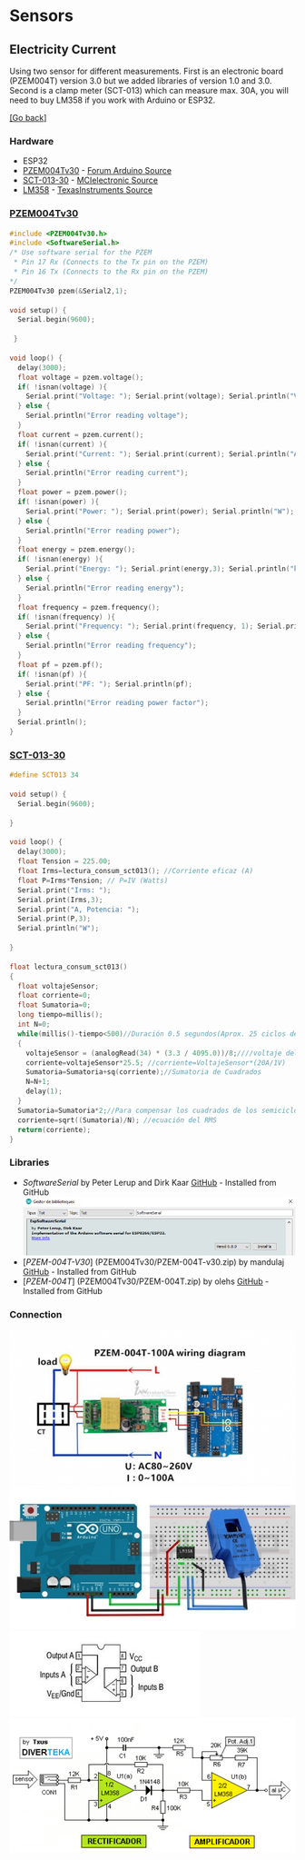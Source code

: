 # Sensors
## Electricity Current
Using two sensor for different measurements. First is an electronic board (PZEM004T) version 3.0 but we added libraries of version 1.0 and 3.0. Second is a clamp meter (SCT-013) which can measure max. 30A, you will need to buy LM358 if you work with Arduino or ESP32.

[[Go back]](/sensors)

### Hardware
* ESP32
* [PZEM004Tv30](docs/PZEM-004Tv30.pdf) - [Forum Arduino Source](https://forum.arduino.cc/index.php?action=dlattach;topic=480767.0;attach=220845)
* [SCT-013-30](docs/SCT-013-30.pdf) - [MCIelectronic Source](https://www.mcielectronics.cl/website_MCI/static/documents/Datasheet_SCT013.pdf)
* [LM358](docs/LM358.pdf) - [TexasInstruments Source](http://www.ti.com/lit/ds/symlink/lm358-n.pdf)

### [PZEM004Tv30](PZEM004Tv30/[PZEM004Tv30.ino)
```cpp
#include <PZEM004Tv30.h>
#include <SoftwareSerial.h>
/* Use software serial for the PZEM
 * Pin 17 Rx (Connects to the Tx pin on the PZEM)
 * Pin 16 Tx (Connects to the Rx pin on the PZEM)
*/
PZEM004Tv30 pzem(&Serial2,1);

void setup() {
  Serial.begin(9600);
      
 }

void loop() {
  delay(3000);
  float voltage = pzem.voltage();
  if( !isnan(voltage) ){
    Serial.print("Voltage: "); Serial.print(voltage); Serial.println("V");
  } else {
    Serial.println("Error reading voltage");
  }
  float current = pzem.current();
  if( !isnan(current) ){
    Serial.print("Current: "); Serial.print(current); Serial.println("A");
  } else {
    Serial.println("Error reading current");
  }
  float power = pzem.power();
  if( !isnan(power) ){
    Serial.print("Power: "); Serial.print(power); Serial.println("W");
  } else {
    Serial.println("Error reading power");
  }
  float energy = pzem.energy();
  if( !isnan(energy) ){
    Serial.print("Energy: "); Serial.print(energy,3); Serial.println("kWh");
  } else {
    Serial.println("Error reading energy");
  }
  float frequency = pzem.frequency();
  if( !isnan(frequency) ){
    Serial.print("Frequency: "); Serial.print(frequency, 1); Serial.println("Hz");
  } else {
    Serial.println("Error reading frequency");
  }
  float pf = pzem.pf();
  if( !isnan(pf) ){
    Serial.print("PF: "); Serial.println(pf);
  } else {
    Serial.println("Error reading power factor");
  }
  Serial.println();    
}
```

### [SCT-013-30](SCT-013-30/SCT-013-30.ino) 
```cpp
#define SCT013 34

void setup() {
  Serial.begin(9600);

}

void loop() {
  delay(3000);
  float Tension = 225.00;
  float Irms=lectura_consum_sct013(); //Corriente eficaz (A)
  float P=Irms*Tension; // P=IV (Watts)
  Serial.print("Irms: ");
  Serial.print(Irms,3);
  Serial.print("A, Potencia: ");
  Serial.print(P,3);  
  Serial.println("W");
 
}

float lectura_consum_sct013()
{
  float voltajeSensor;
  float corriente=0;
  float Sumatoria=0;
  long tiempo=millis();
  int N=0;
  while(millis()-tiempo<500)//Duración 0.5 segundos(Aprox. 25 ciclos de 50Hz)
  { 
    voltajeSensor = (analogRead(34) * (3.3 / 4095.0))/8;////voltaje del sensor
    corriente=voltajeSensor*25.5; //corriente=VoltajeSensor*(20A/1V)
    Sumatoria=Sumatoria+sq(corriente);//Sumatoria de Cuadrados
    N=N+1;
    delay(1);
  }
  Sumatoria=Sumatoria*2;//Para compensar los cuadrados de los semiciclos negativos.
  corriente=sqrt((Sumatoria)/N); //ecuación del RMS
  return(corriente);
}
```

### Libraries
* _SoftwareSerial_ by Peter Lerup and Dirk Kaar [GitHub](https://github.com/plerup/espsoftwareserial/) - Installed from GitHub
![SoftwareSerial_library](docs/SoftwareSerial_library.png)
* [_PZEM-004T-V30_] (PZEM004Tv30/PZEM-004T-v30.zip) by mandulaj [GitHub](https://github.com/mandulaj/PZEM-004T-v30) - Installed from GitHub
* [_PZEM-004T_] (PZEM004Tv30/PZEM-004T.zip) by olehs [GitHub](https://github.com/olehs/PZEM004T) - Installed from GitHub

### Connection
![Connection PZEM-004Tv30](docs/PZEM-004Tv30.jpg)
![Connection SCT-013-30](docs/SCT-013-30.jpg)
![Connection internal LM358](docs/LM358.jfif)
![Connection external LM358](docs/LM358_OA.jpg)
